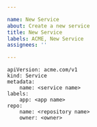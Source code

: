```yaml
---

name: New Service
about: Create a new service
title: New Service
labels: ACME, New Service
assignees: ''

---
```


    apiVersion: acme.com/v1
    kind: Service
    metadata:
        name: <service name>
    labels:
        app: <app name>
    repo:
        name: <repository name>
        owner: <owner>